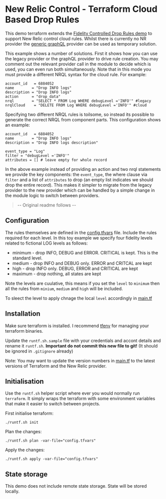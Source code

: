 # New Relic Control - Terraform Cloud Based Drop Rules 
This demo terraform extends the [Fidelity Controlled Drop Rules demo](https://github.com/jsbnr/nr-terraform-fidelity-drop-rules) to support New Relic control cloud rules. Whilst there is currently no NR provider the [generic graphQL](https://registry.terraform.io/providers/sullivtr/graphql/latest/docs) provider can be used as temporary solution.

This example shows a number of solutions. First it shows how you can use the legacy provider or the graphQL provider to drive rule creation. You may comment out the relevant provider call in the module to decide which is used, you can even run both simultaneously. Note that in this mode you must provide a different NRQL syntax for the cloud rule. For example:

```
account_id   = 6884052
name        = "Drop INFO logs"
description = "Drop INFO logs"
action      = "drop_data"
nrql        = "SELECT * FROM Log WHERE debugLevel ='INFO'" #legacy
nrqlCloud    = "DELETE FROM Log WHERE debugLevel ='INFO'" #cloud
```

Specifying two different NRQL rules is toilsome, so instead its possible to generate the correct NRQL from component parts. This configuration shows an example:

```
account_id   = 6884052
name        = "Drop INFO logs"
description = "Drop INFO logs description"

event_type = "Log" 
filter = "debugLevel ='INFO'"
attributes = [] # leave empty for whole record 
```

In the above example instead of providing an action and two nrql statements we provide the key components: the `event_type`, the where clause via `filter` and a list of `attributes` to drop (an empty list indicates we should drop the entire record). This makes it simpler to migrate from the legacy provider to the new provider which can be handled by a simple change in the module logic to switch between providers.



> -- Original readme follows --

## Configuration
The rules themselves are defined in the [config.tfvars](config.tfvars) file. Include the rules required for each level. In this toy example we specify four fidelity levels related to fictional LOG levels as follows:

- minimum - drop INFO, DEBUG and ERROR.  CRITICAL is kept. This is the standard level.
- medium - drop INFO and DEBUG only. ERROR and CRITCAL are kept
- high - drop INFO only.  DEBUG, ERROR and CRITICAL are kept
- maximum - drop nothing, all states are kept

Note the levels are cuulative, this means if you set the `level` to `minimum` then all the rules from `minium`, `medium` and `high` will be included.

To sleect the level to apply chnage the local `level` accordingly in [main.tf](main.tf)

## Installation
Make sure terraform is installed. I recommend [tfenv](https://github.com/tfutils/tfenv) for managing your terraform binaries.

Update the `runtf.sh.sample` file with your credentials and accont details and rename it `runtf.sh`. **Important do not commit this new file to git!** (It should be ignored in `.gitignore` already)

Note: You may want to update the version numbers in [main.tf](main.tf) to the latest versions of  Terraform and the New Relic provider.

## Initialisation
Use the `runtf.sh` helper script where ever you would normally run `terraform`. It simply wraps the terraform with some environment variables that make it easier to switch between projects.

First initialise terraform:
```
./runtf.sh init
```

Plan the changes:
```
./runtf.sh plan -var-file="config.tfvars"
```

Apply the changes: 
```
./runtf.sh apply -var-file="config.tfvars"
```


## State storage
This demo does not include remote state storage. State will be stored locally.

